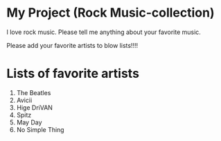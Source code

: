 # My Project (Rock Music-collection)
I love rock music. Please tell me anything about your favorite music. 

Please add your favorite artists to blow lists!!!!

# Lists of favorite artists
1. The Beatles
2. Avicii
3. Hige DriVAN
4. Spitz
5. May Day
6. No Simple Thing
